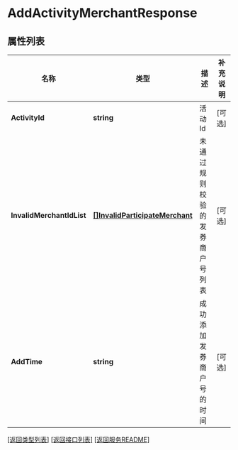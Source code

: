 # AddActivityMerchantResponse

## 属性列表

名称 | 类型 | 描述 | 补充说明
------------ | ------------- | ------------- | -------------
**ActivityId** | **string** | 活动Id | [可选] 
**InvalidMerchantIdList** | [**[]InvalidParticipateMerchant**](InvalidParticipateMerchant.md) | 未通过规则校验的发券商户号列表 | [可选] 
**AddTime** | **string** | 成功添加发券商户号的时间 | [可选] 

[\[返回类型列表\]](README.md#类型列表)
[\[返回接口列表\]](README.md#接口列表)
[\[返回服务README\]](README.md)


